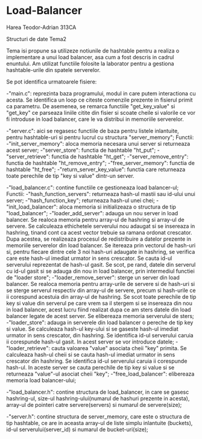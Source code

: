 # Load-Balancer

Harea Teodor-Adrian
313CA

Structuri de date
Tema2

  Tema isi propune sa utilizeze notiunile de hashtable
pentru a realiza o implementare a unui load balancer, asa
cum a fost descris in cadrul enuntului. Am utilizat functiile
folosite la laborator pentru a gestiona hashtable-urile din spatele
serverelor.

  Se pot identifica urmatoarele fisiere:

-"main.c": reprezinta baza programului, modul in care putem interactiona
cu acesta. Se identifica un loop ce citeste comenzile prezente in fisierul
primit ca parametru. De asemenea, se remarca functiile "get_key_value" si
"get_key" ce parseaza liniile citite din fisier si scoate cheile si valorile
ce vor fi introduse in load balancer, care le va distribui in memoriile
serverelor.

-"server.c": aici se regasesc functiile de baza pentru listele inlantuite,
pentru hashtable-uri si pentru lucrul cu structura "server_memory";
	Functii:
-"init_server_memory": aloca memoria necesara unui server si returneaza
acest server;
-"server_store": functia de hashtable "ht_put";
-"server_retrieve": functia de hashtable "ht_get";
-"server_remove_entry": functia de hashtable "ht_remove_entry";
-"free_server_memory": functia de hashtable "ht_free";
-"return_server_key_value": functia care returneaza toate perechile
de tip "key si value" dintr-un server.

-"load_balancer.c": contine functiile ce gestioneaza load balancer-ul;
	Functii:
-"hash_function_servers": returneaza hash-ul mastii sau id-ului unui
server;
-"hash_function_key"; returneaza hash-ul unei chei;
-"init_load_balancer": aloca memoria si initializeaza o structura de
tip "load_balancer";
-"loader_add_server": adauga un nou server in load balancer. Se realoca
memoria pentru array-ul de hashring si array-ul de servere. Se calculeaza
ethichetele serverului nou adaugat si se insereaza in hashring, tinand
cont ca acest vector trebuie sa ramana ordonat crescator. Dupa acestea,
se realizeaza procesul de redistribuire a datelor prezente in memoriile
serverelor din load balancer. Se itereaza prin vectorul de hash-uri si,
pentru fiecare dintre cele 3 noi hash-uri adaugate in hashring, se verifica
care este hash-ul imediat urmator in sens crescator. Se cauta id-ul serverului
reprezentat de hash-ul gasit. Se scot, pe rand, datele din serverul cu id-ul
gasit si se adauga din nou in load balancer, prin intermediul functiei de
"loader store";
-"loader_remove_server": sterge un server din load balancer. Se realoca
memoria pentru array-urile de servere si de hash-uri si se sterge serverul
respectiv din array-ul de servere, precum si hash-urile ce ii corespund
acestuia din array-ul de hashring. Se scot toate perechile de tip
key si value din serverul pe care vrem sa il stergem si se insereaza din
nou in load balancer, acest lucru fiind realizat dupa ce am sters
datele din load balancer legate de acest server. Se elibereaza memoria
serverului de sters; 
-"loader_store": adauga in serverele din load balancer o pereche de
tip key si value. Se calculeaza hash-ul key-ului si se gaseste hash-ul
imediat urmator in sens crescator, din hashring. Se identifica id-ul
serverului caruia ii corespunde hash-ul gasit. In acest server se
vor introduce datele;
-"loader_retrieve": cauta valoarea "value" asociata cheii "key" primita.
Se calculeaza hash-ul cheii si se cauta hash-ul imediat urmator in sens
crescator din hashring. Se identifica id-ul serverului caruia ii corespunde
hash-ul. In aceste server se cauta perechile de tip key si value si se
returneaza "value"-ul asociat cheii "key";
-"free_load_balancer": elibereaza memoria load balancer-ului;

-"load_balancer.h": contine structura de load_balancer, in care se gasesc
hashring-ul, size-ul hashring-ului(numarul de hashuri prezente in acesta),
array-ul de pointeri catre servere(servers) si numarul de servere(size);

-"server.h": contine structura de server_memory, care este o structura
de tip hashtable, ce are in aceasta array-ul de liste simplu inlantuite
(buckets), id-ul serverului(server_id) si numarul de bucket-uri(size);

